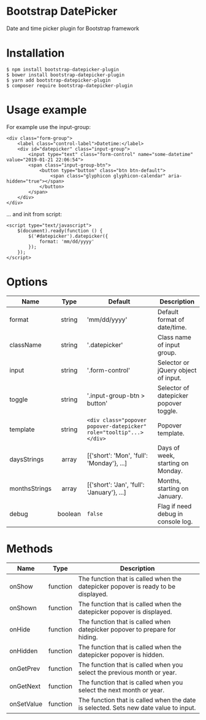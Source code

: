 # Bootstrap DatePicker
Date and time picker plugin for Bootstrap framework

# Installation

    $ npm install bootstrap-datepicker-plugin
    $ bower install bootstrap-datepicker-plugin
    $ yarn add bootstrap-datepicker-plugin
    $ composer require bootstrap-datepicker-plugin

# Usage example

For example use the input-group:

    <div class="form-group">
        <label class="control-label">Datetime:</label>
        <div id="datepicker" class="input-group">
            <input type="text" class="form-control" name="some-datetime" value="2019-01-21 22:06:54">
            <span class="input-group-btn">
                <button type="button" class="btn btn-default">
                    <span class="glyphicon glyphicon-calendar" aria-hidden="true"></span>
                </button>
            </span>
        </div>
    </div>

... and init from script:

    <script type="text/javascript">
        $(document).ready(function () {
            $('#datepicker').datepicker({
                format: 'mm/dd/yyyy'
            });
        });
    </script>

# Options

| Name          | Type     | Default         | Description                         |
| ------------- |:--------:| --------------- | ----------------------------------- |
| format        | string   | 'mm/dd/yyyy'    | Default format of date/time.        |
| className     | string   | '.datepicker'   | Class name of input group.          |
| input         | string   | '.form-control' | Selector or jQuery object of input. |
| toggle        | string   | '.input-group-btn > button' | Selector of datepicker popover toggle. |
| template      | string   | `<div class="popover popover-datepicker" role="tooltip"...></div>` | Popover template. |
| daysStrings   | array    | [{'short': 'Mon', 'full': 'Monday'}, ...] | Days of week, starting on Monday. |
| monthsStrings | array    | [{'short': 'Jan', 'full': 'January'}, ...] | Months, starting on January. |
| debug         | boolean  | `false`         | Flag if need debug in console log. |


# Methods

| Name          | Type     | Description                         |
| ------------- |:--------:| ----------------------------------- |
| onShow        | function | The function that is called when the datepicker popover is ready to be displayed. |
| onShown       | function | The function that is called when the datepicker popover is displayed. |
| onHide        | function | The function that is called when datepicker popover to prepare for hiding. |
| onHidden      | function | The function that is called when the datepicker popover is hidden. |
| onGetPrev     | function | The function that is called when you select the previous month or year. |
| onGetNext     | function | The function that is called when you select the next month or year. |
| onSetValue    | function | The function that is called when the date is selected. Sets new date value to input. |